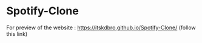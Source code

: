 # Spotify-Clone

For preview of the website :
https://itskdbro.github.io/Spotify-Clone/  (follow this link)
